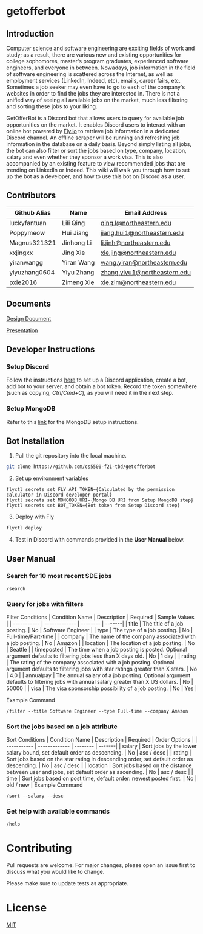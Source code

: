 # getofferbot

## Introduction

Computer science and software engineering are exciting fields of work and study; as a result, there are various new and existing opportunities for college sophomores, master's program graduates, experienced software engineers, and everyone in between. Nowadays, job information in the field of software engineering is scattered across the Internet, as well as employment services (LinkedIn, Indeed, etc), emails, career fairs, etc. Sometimes a job seeker may even have to go to each of the company's websites in order to find the jobs they are interested in. There is not a unified way of seeing all available jobs on the market, much less filtering and sorting these jobs to your liking.

GetOfferBot is a Discord bot that allows users to query for available job opportunities on the market. It enables Discord users to interact with an online bot powered by [Fly.io]([https://fly.io/](https://fly.io/)) to retrieve job information in a dedicated Discord channel. An offline scraper will be running and refreshing job information in the database on a daily basis. Beyond simply listing all jobs, the bot can also filter or sort the jobs based on type, company, location, salary and even whether they sponsor a work visa. This is also accompanied by an existing feature to view recommended jobs that are trending on LinkedIn or Indeed. This wiki will walk you through how to set up the bot as a developer, and how to use this bot on Discord as a user.

## Contributors

| Github Alias | Name | Email Address |
| ------------- | ----------- | ---------------------------- |
| luckyfantuan | Lili Qing | [qing.l@northeastern.edu](mailto:qing.l@northeastern.edu) |
| Poppymeow | Hui Jiang | [jiang.hui1@northeastern.edu](mailto:jiang.hui1@northeastern.edu) |
| Magnus321321 | Jinhong Li | [li.jinh@northeastern.edu](mailto:li.jinh@northeastern.edu) |
| xxjingxx | Jing Xie | [xie.jing@northeastern.edu](mailto:xie.jing@northeastern.edu) |
| yiranwangg | Yiran Wang | [wang.yiran@northeastern.edu](mailto:wang.yiran@northeastern.edu) |
| yiyuzhang0604 | Yiyu Zhang | [zhang.yiyu1@northeastern.edu](mailto:zhang.yiyu1@northeastern.edu) |
| pxie2016 | Zimeng Xie | [xie.zim@northeastern.edu](mailto:xie.zim@northeastern.edu) |

## Documents

[Design Document](https://docs.google.com/document/d/1qZTnP_CzsbbyK67JpjvUq0xAGtNxPXyEOdnjc8I90ak/edit?usp=sharing)

[Presentation](https://docs.google.com/presentation/d/1aNOYvS-qOhKsUIbTvduqPkikfQUFfyYsrBlwRQK_6IY/edit?usp=sharing)

## Developer Instructions

### Setup Discord
Follow the instructions [here](https://www.writebots.com/discord-bot-token/) to set up a Discord application, create a bot, add bot to your server, and obtain a bot token. Record the token somewhere (such as copying, *Ctrl/Cmd+C*), as you will need it in the next step.

### Setup MongoDB
Refer to this [link](https://docs.google.com/document/d/1csfXK2iwvSoEUhY86kXhekMM3bHfVUiO0Kd6eZ-s4Os/edit?usp=sharing) for the MongoDB setup instructions.

## Bot Installation

1. Pull the git repository into the local machine.

```bash
git clone https://github.com/cs5500-f21-tbd/getofferbot
```
2. Set up environment variables
```
flyctl secrets set FLY_API_TOKEN={Calculated by the permission calculator in Discord developer portal}
flyctl secrets set MONGODB_URI={Mongo DB URI from Setup MongoDB step}
flyctl secrets set BOT_TOKEN={Bot token from Setup Discord step}
```
3. Deploy with Fly
```bash
flyctl deploy
```
4. Test in Discord with commands provided in the **User Manual** below.

## User Manual

### Search for 10 most recent SDE jobs
```
/search
```
### Query for jobs with filters
Filter Conditions
| Condition Name | Description | Required | Sample Values |
| ----------- | ------------- | -------- | -------|
| title | The title of a job posting. | No | Software Engineer |
| type | The type of a job posting. | No | Full-time/Part-time |
| company | The name of the company associated with a job posting. | No | Amazon |
| location | The location of a job posting. | No | Seattle |
| timeposted | The time when a job posting is posted. Optional argument defaults to filtering jobs less than X days old. | No | 1 day |
| rating | The rating of the company associated with a job posting. Optional argument defaults to filtering jobs with star ratings greater than X stars. | No | 4.0 |
| annualpay | The annual salary of a job posting. Optional argument defaults to filtering jobs with annual salary greater than X US dollars. | No | 50000 |
| visa | The visa sponsorship possibility of a job posting. | No | Yes |

Example Command
```
/filter --title Software Engineer --type Full-time --company Amazon
```
### Sort the jobs based on a job attribute
Sort Conditions
| Condition Name | Description | Required | Order Options |
| ----------- | ------------- | -------- | -------|
| salary | Sort jobs by the lower salary bound, set default order as descending. | No | asc / desc |
| rating | Sort jobs based on the star rating in descending order, set default order as descending. | No | asc / desc |
| location | Sort jobs based on the distance between user and jobs, set default order as ascending. | No | asc / desc |
| time | Sort jobs based on post time, default order: newest posted first. | No | old / new |
Example Command
```
/sort --salary --desc
```
### Get help with available commands
```
/help
```
# Contributing
Pull requests are welcome. For major changes, please open an issue first to discuss what you would like to change.

Please make sure to update tests as appropriate.

# License
[MIT]([https://choosealicense.com/licenses/mit/](https://choosealicense.com/licenses/mit/))
